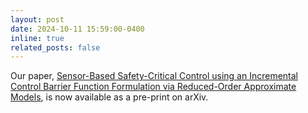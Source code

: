 ```yaml
---
layout: post
date: 2024-10-11 15:59:00-0400
inline: true
related_posts: false
---
```

Our paper, [Sensor-Based Safety-Critical Control using an Incremental Control Barrier Function Formulation via Reduced-Order Approximate Models](https://link.springer.com/article/10.1007/s12567-024-00544-0), is now available as a pre-print on arXiv.
